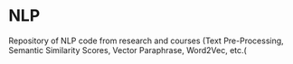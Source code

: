 # NLP
Repository of NLP code from research and courses (Text Pre-Processing, Semantic Similarity Scores, Vector Paraphrase, Word2Vec, etc.(
